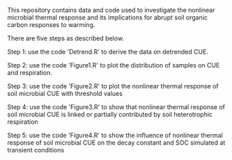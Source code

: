 This repository contains data and code used to investigate the nonlinear microbial thermal response and its implications for abrupt soil organic carbon responses to warming.

There are five steps as described below.

Step 1: use the code 'Detrend.R' to derive the data on detrended CUE.

Step 2: use the code 'Figure1.R' to plot the distribution of samples on CUE and respiration. 

Step 3: use the code 'Figure2.R' to plot the nonlinear thermal response of soil microbial CUE with threshold values

Step 4: use the code 'Figure3.R' to show that nonlinear thermal response of soil microbial CUE is linked or partially contributed by soil heterotrophic respiration

Step 5: use the code 'Figure4.R' to show the influence of nonlinear thermal response of soil microbial CUE on the decay constant and SOC simulated at transient conditions
